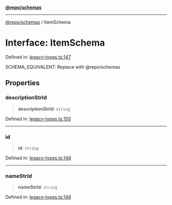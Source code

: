 [**@repo/schemas**](../README.md)

***

[@repo/schemas](../globals.md) / ItemSchema

# Interface: ItemSchema

Defined in: [legacy-types.ts:147](https://github.com/alexqguo/drinking-board-game-v3/blob/e685f3b5240058db25c494e5486105704e4feaf9/packages/schemas/src/legacy-types.ts#L147)

SCHEMA_EQUIVALENT: Replace with @repo/schemas

## Properties

### descriptionStrId

> **descriptionStrId**: `string`

Defined in: [legacy-types.ts:150](https://github.com/alexqguo/drinking-board-game-v3/blob/e685f3b5240058db25c494e5486105704e4feaf9/packages/schemas/src/legacy-types.ts#L150)

***

### id

> **id**: `string`

Defined in: [legacy-types.ts:148](https://github.com/alexqguo/drinking-board-game-v3/blob/e685f3b5240058db25c494e5486105704e4feaf9/packages/schemas/src/legacy-types.ts#L148)

***

### nameStrId

> **nameStrId**: `string`

Defined in: [legacy-types.ts:149](https://github.com/alexqguo/drinking-board-game-v3/blob/e685f3b5240058db25c494e5486105704e4feaf9/packages/schemas/src/legacy-types.ts#L149)
